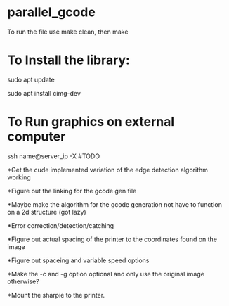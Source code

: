 # parallel_gcode

To run the file use make clean, then make

# To Install the library:

sudo apt update

sudo apt install cimg-dev

# To Run graphics on external computer

ssh name@server_ip -X 
#TODO

*Get the cude implemented variation of the edge detection algorithm working

*Figure out the linking for the gcode gen file

*Maybe make the algorithm for the gcode generation not have to function on a 2d structure (got lazy)

*Error correction/detection/catching

*Figure out actual spacing of the printer to the coordinates found on the image

*Figure out spaceing and variable speed options

*Make the -c and -g option optional and only use the original image otherwise?

*Mount the sharpie to the printer.
